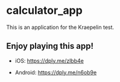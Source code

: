 # calculator_app

This is an application for the Kraepelin test.

## Enjoy playing this app!

- iOS: 
https://dply.me/zlbb4e

- Android: 
https://dply.me/n6ob9e
